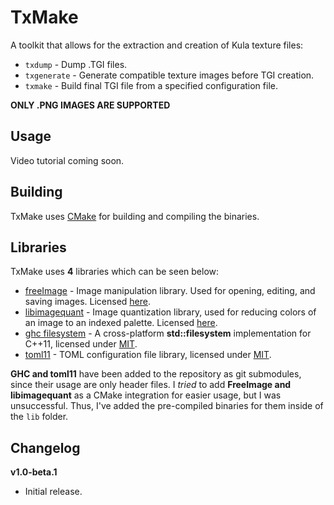 # TxMake

A toolkit that allows for the extraction and creation of Kula texture files:

-   `txdump` - Dump .TGI files.
-   `txgenerate` - Generate compatible texture images before TGI creation.
-   `txmake` - Build final TGI file from a specified configuration file.

**ONLY .PNG IMAGES ARE SUPPORTED**

## Usage

Video tutorial coming soon.

## Building

TxMake uses [CMake](https://cmake.org/) for building and compiling the binaries.

## Libraries

TxMake uses **4** libraries which can be seen below:

-   [freeImage](https://freeimage.sourceforge.io/) - Image manipulation library. Used for opening, editing, and saving images. Licensed [here](https://freeimage.sourceforge.io/license.html).
-   [libimagequant](https://github.com/ImageOptim/libimagequant) - Image quantization library, used for reducing colors of an image to an indexed palette. Licensed [here](https://github.com/ImageOptim/libimagequant#license).
-   [ghc filesystem](https://github.com/gulrak/filesystem) - A cross-platform **std::filesystem** implementation for C++11, licensed under [MIT](https://github.com/gulrak/filesystem/blob/master/LICENSE).
-   [toml11](https://github.com/ToruNiina/toml11) - TOML configuration file library, licensed under [MIT](https://github.com/ToruNiina/toml11#licensing-terms).

**GHC and toml11** have been added to the repository as git submodules, since their usage are only header files. I _tried_ to add **FreeImage and libimagequant** as a CMake integration for easier usage, but I was unsuccessful. Thus, I've added the pre-compiled binaries for them inside of the `lib` folder.

## Changelog

**v1.0-beta.1**

-   Initial release.
